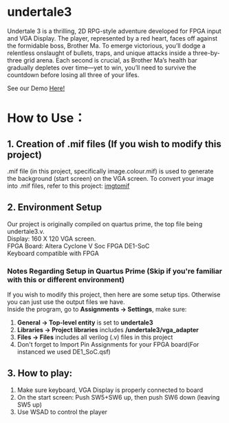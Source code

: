 # undertale3
Undertale 3 is a thrilling, 2D RPG-style adventure developed for FPGA input and VGA Display. The player, represented by a red heart, faces off against the formidable boss, Brother Ma. To emerge victorious, you’ll dodge a relentless onslaught of bullets, traps, and unique attacks inside a three-by-three grid arena. Each second is crucial, as Brother Ma’s health bar gradually depletes over time—yet to win, you’ll need to survive the countdown before losing all three of your lifes.

See our Demo [Here!](https://www.bilibili.com/video/BV16HzeYPEYF/?share_source=copy_web&vd_source=7a7f9630ab76ec71e38abf0d92b81505) 

# How to Use：
## 1. Creation of .mif files (If you wish to modify this project)
.mif file (in this project, specifically image.colour.mif) is used to generate the background (start screen) on the VGA screen. To convert your image into .mif files, refer to this project: [imgtomif](https://github.com/stefanstancu/imgtomif)
## 2. Environment Setup
Our project is originally compiled on quartus prime, the top file being undertale3.v. 
<br>
Display: 160 X 120 VGA screen. 
<br>
FPGA Board: Altera Cyclone V Soc FPGA DE1-SoC
<br>
Keyboard compatible with FPGA
### Notes Regarding Setup in Quartus Prime (Skip if you're familiar with this or different environment)
If you wish to modify this project, then here are some setup tips. Otherwise you can just use the output files we have.
<br>
Inside the program, go to __Assignments -> Settings__, make sure: 
1) __General -> Top-level entity__ is set to __undertale3__
2) __Libraries -> Project libraries__ includes __/undertale3/vga_adapter__
3) __Files -> Files__ includes all verilog (.v) files in this project
4) Don't forget to Import Pin Assignments for your FPGA board(For instanced we used DE1_SoC.qsf)
## 3. How to play: 
1) Make sure keyboard, VGA Display is properly connected to board
2) On the start screen: Push SW5+SW6 up, then push SW6 down (leaving SW5 up)
3) Use WSAD to control the player
